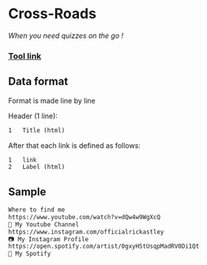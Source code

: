# Cross-Roads
*When you need quizzes on the go !*

### [Tool link](https://clement-gouin.github.io/cross-roads/)

## Data format

Format is made line by line

Header (1 line):
```txt
1   Title (html)
```

After that each link is defined as follows:
```txt
1   link
2   Label (html)
```

## Sample

```txt
Where to find me
https://www.youtube.com/watch?v=dQw4w9WgXcQ
🎥 My Youtube Channel
https://www.instagram.com/officialrickastley
📷 My Instagram Profile
https://open.spotify.com/artist/0gxyHStUsqpMadRV0Di1Qt
🎵 My Spotify
```

